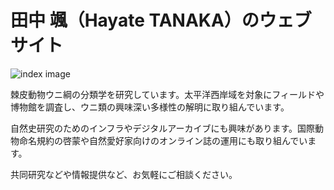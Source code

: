 # 田中 颯（Hayate TANAKA）のウェブサイト

![index image](/images/index.jpg "")

棘皮動物ウニ綱の分類学を研究しています。太平洋西岸域を対象にフィールドや博物館を調査し、ウニ類の興味深い多様性の解明に取り組んでいます。

自然史研究のためのインフラやデジタルアーカイブにも興味があります。国際動物命名規約の啓蒙や自然愛好家向けのオンライン誌の運用にも取り組んでいます。

共同研究などや情報提供など、お気軽にご相談ください。
